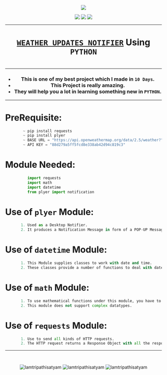 <p align="center">
<img src="https://icons.iconarchive.com/icons/wwalczyszyn/android-style-honeycomb/128/Books-icon.png" />
</p>

<p align="center">
<img src="https://forthebadge.com/images/badges/for-you.svg" />
<img src="http://ForTheBadge.com/images/badges/made-with-python.svg" />
<img src="https://forthebadge.com/images/badges/built-by-developers.svg" />
</p>

_______________________________
### <h1 align="center"><a href="https://github.com/Iamtripathisatyam/Weather_Updates_Notifier/blob/main/Weather_Updates.py">**`WEATHER UPDATES NOTIFIER`**</a> Using `PYTHON`<h1/>
_______________________________

<h3 align="center">
  
- This is one of my best project which I made in `10 Days`.
- This Project is really amazing.
- They will help you a lot in learning something new in `PYTHON`.

</h3>

_______________________________

# PreRequisite:
```python
        ~ pip install requests
        ~ pip install plyer
        ~ BASE URL = "https://api.openweathermap.org/data/2.5/weather?"
        ~ API KEY = "88d279a5ff5fcd8e338ab42d94c819c3"
```             

# Module Needed:
```python 
          import requests
          import math
          import datetime
          from plyer import notification
```

# Use of **`plyer`** Module:
```python
       1. Used as a Desktop Notifier. 
       2. It produces a Notification Message in form of a POP-UP Message on Desktop.
```
# Use of **`datetime`** Module:
```python
       1. This Module supplies classes to work with date and time.
       2. These classes provide a number of functions to deal with dates, times and time intervals.
```

# Use of **`math`** Module:
```python
       1. To use mathematical functions under this module, you have to import the module
       2. This module does not support complex datatypes.
```
# Use of **`requests`** Module:
```python
       1. Use to send all kinds of HTTP requests. 
       2. The HTTP request returns a Response Object with all the response data (content, encoding, status, etc).
```
_________________________________

<br/>
<p align="center">
<img src="https://badges.pufler.dev/visits/Iamtripathisatyam/Weather_Updates_Notifier?style=for-the-badge&logo=github&logoColor=yellow" alt=Iamtripathisatyam />
<img src="https://badges.pufler.dev/updated/Iamtripathisatyam/Weather_Updates_Notifier?style=for-the-badge&logo=github&logoColor=yellow" alt=Iamtripathisatyam />
<img src="https://badges.pufler.dev/created/Iamtripathisatyam/Weather_Updates_Notifier?style=for-the-badge&logo=github&logoColor=yellow" alt=Iamtripathisatyam />
</p>
